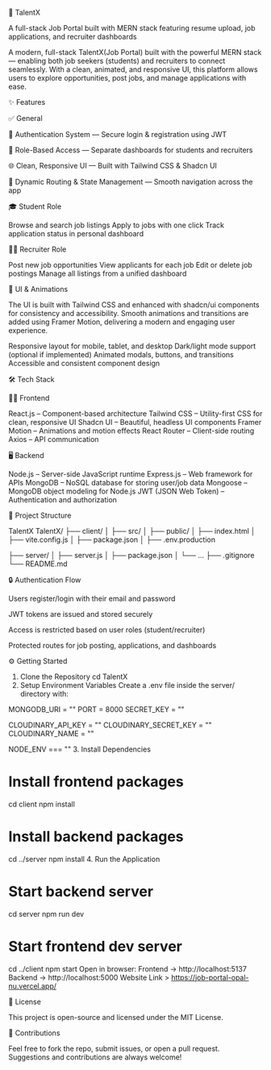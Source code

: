 💼 TalentX

A full-stack  Job Portal built with MERN stack featuring resume upload, job applications, and recruiter dashboards

       
A modern, full-stack  TalentX(Job Portal) built with the powerful MERN stack — enabling both job seekers (students) and recruiters to connect seamlessly. With a clean, animated, and responsive UI, this platform allows users to explore opportunities, post jobs, and manage applications with ease.

✨ Features

✅ General

🔐 Authentication System — Secure login & registration using JWT

👥 Role-Based Access — Separate dashboards for students and recruiters

🌐 Clean, Responsive UI — Built with Tailwind CSS & Shadcn UI

🎯 Dynamic Routing & State Management — Smooth navigation across the app

🎓 Student Role

Browse and search job listings
Apply to jobs with one click
Track application status in personal dashboard

🧑‍💼 Recruiter Role

Post new job opportunities
View applicants for each job
Edit or delete job postings
Manage all listings from a unified dashboard

🎨 UI & Animations

The UI is built with Tailwind CSS and enhanced with shadcn/ui components for consistency and accessibility. Smooth animations and transitions are added using Framer Motion, delivering a modern and engaging user experience.

Responsive layout for mobile, tablet, and desktop
Dark/light mode support (optional if implemented)
Animated modals, buttons, and transitions
Accessible and consistent component design

🛠️ Tech Stack

🧑‍💻 Frontend

React.js – Component-based architecture
Tailwind CSS – Utility-first CSS for clean, responsive UI
Shadcn UI – Beautiful, headless UI components
Framer Motion – Animations and motion effects
React Router – Client-side routing
Axios – API communication

🖥️ Backend

Node.js – Server-side JavaScript runtime
Express.js – Web framework for APIs
MongoDB – NoSQL database for storing user/job data
Mongoose – MongoDB object modeling for Node.js
JWT (JSON Web Token) – Authentication and authorization

📁 Project Structure

 TalentX
 TalentX/
├── client/
│   ├── src/
│   ├── public/
│   ├── index.html
│   ├── vite.config.js
│   ├── package.json
│   ├── .env.production

├── server/
│   ├── server.js
│   ├── package.json
│   └── ...
├── .gitignore
└── README.md

🔒 Authentication Flow

Users register/login with their email and password

JWT tokens are issued and stored securely

Access is restricted based on user roles (student/recruiter)

Protected routes for job posting, applications, and dashboards

⚙️ Getting Started

1. Clone the Repository
cd  TalentX
2. Setup Environment Variables
Create a .env file inside the server/ directory with:

MONGODB_URI = ""
PORT = 8000
SECRET_KEY = ""

CLOUDINARY_API_KEY = ""
CLOUDINARY_SECRET_KEY = ""
CLOUDINARY_NAME = ""

NODE_ENV === ""
3. Install Dependencies
# Install frontend packages
cd client
npm install

# Install backend packages
cd ../server
npm install
4. Run the Application
# Start backend server
cd server
npm run dev

# Start frontend dev server
cd ../client
npm start
Open in browser:
Frontend → http://localhost:5137
Backend → http://localhost:5000
Website Link > https://job-portal-opal-nu.vercel.app/

📜 License

This project is open-source and licensed under the MIT License.

🙌 Contributions

Feel free to fork the repo, submit issues, or open a pull request. Suggestions and contributions are always welcome!
